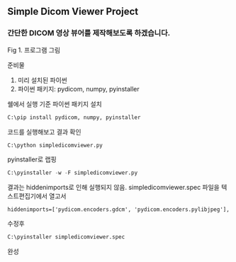 ## Simple Dicom Viewer Project

### 간단한 DICOM 영상 뷰어를 제작해보도록 하겠습니다.

Fig 1. 프로그램 그림

준비물
1. 미리 설치된 파이썬
2. 파이썬 패키지: pydicom, numpy, pyinstaller

쉘에서 실행 기준
파이썬 패키지 설치
```python
C:\pip install pydicom, numpy, pyinstaller
```

코드를 실행해보고 결과 확인
```python
C:\python simpledicomviewer.py
```

pyinstaller로 랩핑
```python
C:\pyinstaller -w -F simpledicomviewer.py
```

결과는 hiddenimports로 인해 실행되지 않음.
simpledicomviewer.spec 파일을 텍스트편집기에서 열고서
```
hiddenimports=['pydicom.encoders.gdcm', 'pydicom.encoders.pylibjpeg'],
```
수정후
```python
C:\pyinstaller simpledicomviewer.spec
```

완성
